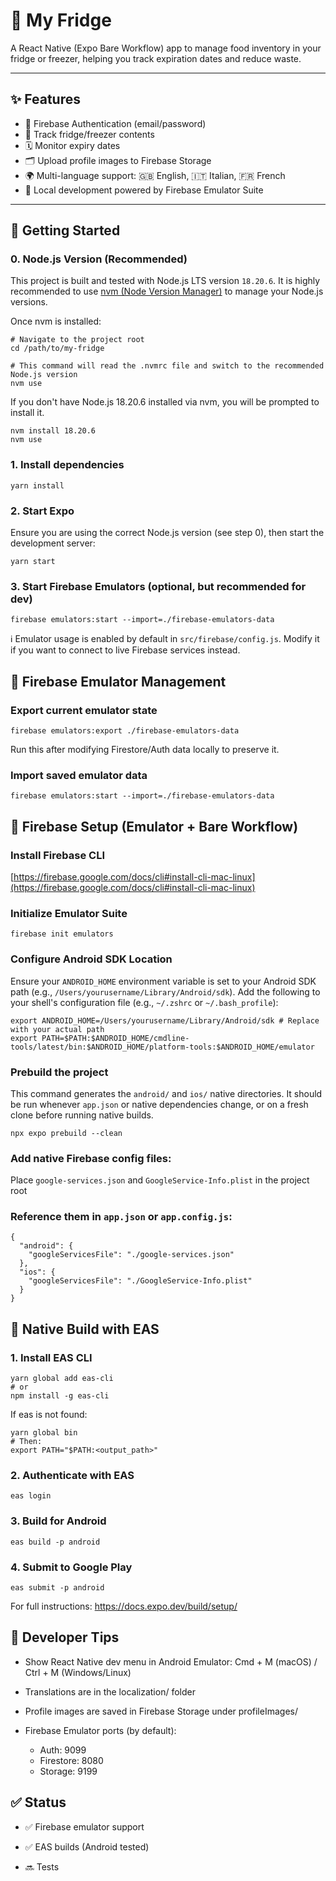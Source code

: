 # 🧊 My Fridge

A React Native (Expo Bare Workflow) app to manage food inventory in your fridge or freezer, helping you track expiration dates and reduce waste.

---

## ✨ Features

- 🔐 Firebase Authentication (email/password)
- 🧃 Track fridge/freezer contents
- 🗓️ Monitor expiry dates
- 🗂️ Upload profile images to Firebase Storage
- 🌍 Multi-language support: 🇬🇧 English, 🇮🇹 Italian, 🇫🇷 French
- 🔁 Local development powered by Firebase Emulator Suite

---

## 🚀 Getting Started

### 0. Node.js Version (Recommended)

This project is built and tested with Node.js LTS version `18.20.6`.
It is highly recommended to use [nvm (Node Version Manager)](https://github.com/nvm-sh/nvm) to manage your Node.js versions.

Once nvm is installed:

```
# Navigate to the project root
cd /path/to/my-fridge

# This command will read the .nvmrc file and switch to the recommended Node.js version
nvm use
```

If you don't have Node.js 18.20.6 installed via nvm, you will be prompted to install it.

```
nvm install 18.20.6
nvm use
```

### 1. Install dependencies

```
yarn install
```

### 2. Start Expo

Ensure you are using the correct Node.js version (see step 0), then start the development server:

```
yarn start
```

### 3. Start Firebase Emulators (optional, but recommended for dev)

```
firebase emulators:start --import=./firebase-emulators-data
```

ℹ️ Emulator usage is enabled by default in `src/firebase/config.js`.
Modify it if you want to connect to live Firebase services instead.

## 🧪 Firebase Emulator Management

### Export current emulator state

```
firebase emulators:export ./firebase-emulators-data
```

Run this after modifying Firestore/Auth data locally to preserve it.

### Import saved emulator data

```
firebase emulators:start --import=./firebase-emulators-data
```

## 🔧 Firebase Setup (Emulator + Bare Workflow)

### Install Firebase CLI

[https://firebase.google.com/docs/cli#install-cli-mac-linux](https://firebase.google.com/docs/cli#install-cli-mac-linux)

### Initialize Emulator Suite

```
firebase init emulators
```

### Configure Android SDK Location

Ensure your `ANDROID_HOME` environment variable is set to your Android SDK path (e.g., `/Users/yourusername/Library/Android/sdk`).
Add the following to your shell's configuration file (e.g., `~/.zshrc` or `~/.bash_profile`):

```
export ANDROID_HOME=/Users/yourusername/Library/Android/sdk # Replace with your actual path
export PATH=$PATH:$ANDROID_HOME/cmdline-tools/latest/bin:$ANDROID_HOME/platform-tools:$ANDROID_HOME/emulator
```

### Prebuild the project

This command generates the `android/` and `ios/` native directories. It should be run whenever `app.json` or native dependencies change, or on a fresh clone before running native builds.

```
npx expo prebuild --clean
```

### Add native Firebase config files:

Place `google-services.json` and `GoogleService-Info.plist` in the project root

### Reference them in `app.json` or `app.config.js`:

```
{
  "android": {
    "googleServicesFile": "./google-services.json"
  },
  "ios": {
    "googleServicesFile": "./GoogleService-Info.plist"
  }
}
```

## 📱 Native Build with EAS

### 1. Install EAS CLI

```
yarn global add eas-cli
# or
npm install -g eas-cli
```

If eas is not found:

```
yarn global bin
# Then:
export PATH="$PATH:<output_path>"
```

### 2. Authenticate with EAS

```
eas login
```

### 3. Build for Android

```
eas build -p android
```

### 4. Submit to Google Play

```
eas submit -p android
```

For full instructions: https://docs.expo.dev/build/setup/

## 🧰 Developer Tips

* Show React Native dev menu in Android Emulator: Cmd + M (macOS) / Ctrl + M (Windows/Linux)

* Translations are in the localization/ folder

* Profile images are saved in Firebase Storage under profileImages/

* Firebase Emulator ports (by default):

  * Auth: 9099
  * Firestore: 8080
  * Storage: 9199

## ✅ Status

* ✅ Firebase emulator support

* ✅ EAS builds (Android tested)

* 🔜 Tests
